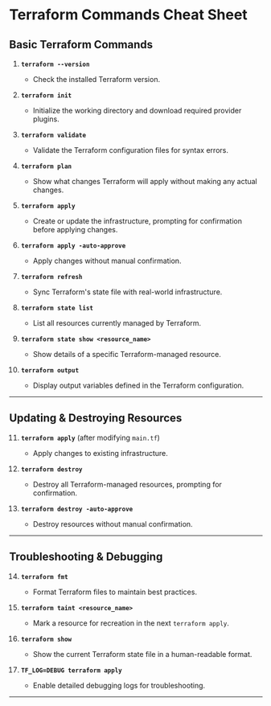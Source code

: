 # Terraform Commands Cheat Sheet

## **Basic Terraform Commands**
1. **`terraform --version`**  
   - Check the installed Terraform version.

2. **`terraform init`**  
   - Initialize the working directory and download required provider plugins.

3. **`terraform validate`**  
   - Validate the Terraform configuration files for syntax errors.

4. **`terraform plan`**  
   - Show what changes Terraform will apply without making any actual changes.

5. **`terraform apply`**  
   - Create or update the infrastructure, prompting for confirmation before applying changes.

6. **`terraform apply -auto-approve`**  
   - Apply changes without manual confirmation.

7. **`terraform refresh`**  
   - Sync Terraform's state file with real-world infrastructure.

8. **`terraform state list`**  
   - List all resources currently managed by Terraform.

9. **`terraform state show <resource_name>`**  
   - Show details of a specific Terraform-managed resource.

10. **`terraform output`**  
    - Display output variables defined in the Terraform configuration.

---

## **Updating & Destroying Resources**

11. **`terraform apply`** (after modifying `main.tf`)  
    - Apply changes to existing infrastructure.

12. **`terraform destroy`**  
    - Destroy all Terraform-managed resources, prompting for confirmation.

13. **`terraform destroy -auto-approve`**  
    - Destroy resources without manual confirmation.

---

## **Troubleshooting & Debugging**

14. **`terraform fmt`**  
    - Format Terraform files to maintain best practices.

15. **`terraform taint <resource_name>`**  
    - Mark a resource for recreation in the next `terraform apply`.

16. **`terraform show`**  
    - Show the current Terraform state file in a human-readable format.

17. **`TF_LOG=DEBUG terraform apply`**  
    - Enable detailed debugging logs for troubleshooting.

---

